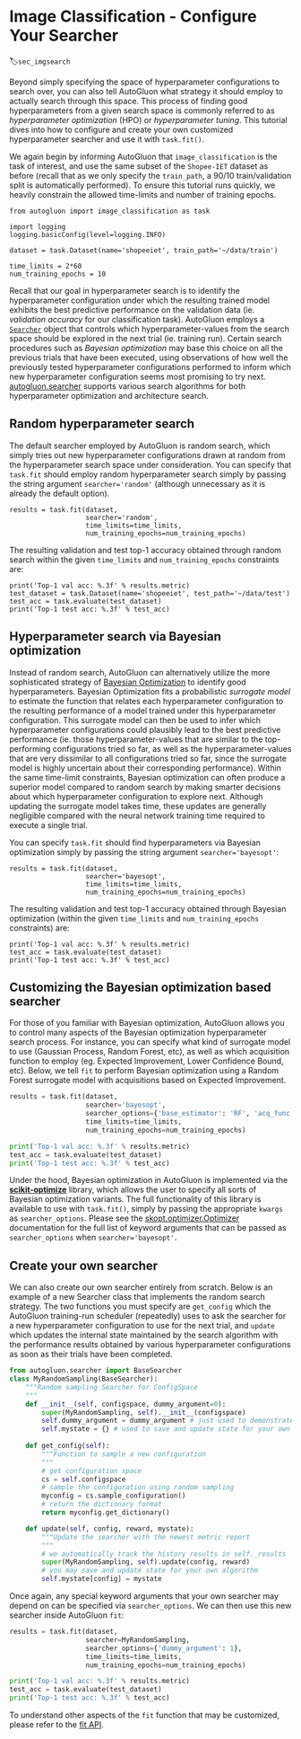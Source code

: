 # Image Classification - Configure Your Searcher
:label:`sec_imgsearch`


Beyond simply specifying the space of hyperparameter configurations to search over, you can also tell AutoGluon what strategy it should employ to actually search through this space.  This process of finding good hyperparameters from a given search space is commonly referred to as *hyperparameter optimization* (HPO) or *hyperparameter tuning*.  This tutorial dives into how to configure and create your own customized hyperparameter searcher and use it with `task.fit()`.

We again begin by informing AutoGluon that `image_classification` is the task of interest, and  use the same subset of the `Shopee-IET` dataset as before (recall that as we only specify the `train_path`, a 90/10 train/validation split is automatically performed).  To ensure this tutorial runs quickly, we heavily constrain the allowed time-limits and number of training epochs.

```{.python .input}
from autogluon import image_classification as task

import logging
logging.basicConfig(level=logging.INFO)

dataset = task.Dataset(name='shopeeiet', train_path='~/data/train')

time_limits = 2*60
num_training_epochs = 10
```

Recall that our goal in hyperparameter search is to identify the hyperparameter configuration under which the resulting trained model exhibits the best predictive performance on the validation data (ie. *validation accuracy* for our classification task).  AutoGluon employs a [`Searcher`](../api/autogluon.searcher.html) object that controls which hyperparameter-values from the search space should be explored in the next trial (ie. training run). Certain search procedures such as *Bayesian optimization* may base this choice on all the previous trials that have been executed, using observations of how well the previously tested hyperparameter configurations performed to inform which new hyperparameter configuration seems most promising to try next.  [autogluon.searcher](../api/autogluon.searcher.html) supports various search algorithms for both hyperparameter optimization and architecture search. 

## Random hyperparameter search

The default searcher employed by AutoGluon is random search, which simply tries out new hyperparameter configurations drawn at random from the hyperparameter search space under consideration. You can specify that `task.fit` should employ random hyperparameter search simply by passing the string argument `searcher='random'` (although unnecessary as it is already the default option).

```{.python .input}
results = task.fit(dataset,
                   searcher='random',
                   time_limits=time_limits,
                   num_training_epochs=num_training_epochs)
```

The resulting validation and test top-1 accuracy obtained through random search within the given `time_limits` and `num_training_epochs` constraints are:

```{.python .input}
print('Top-1 val acc: %.3f' % results.metric)
test_dataset = task.Dataset(name='shopeeiet', test_path='~/data/test')
test_acc = task.evaluate(test_dataset)
print('Top-1 test acc: %.3f' % test_acc)
```

## Hyperparameter search via Bayesian optimization

Instead of random search, AutoGluon can alternatively utilize the more sophisticated strategy of [Bayesian Optimization](../api/autogluon.searcher.html) to identify good hyperparameters.  Bayesian Optimization fits a probabilistic *surrogate model* to estimate the function that relates each hyperparameter configuration to the resulting performance of a model trained under this hyperparameter configuration. This surrogate model can then be used to infer which hyperparameter configurations could plausibly lead to the best predictive performance (ie. those hyperparameter-values that are similar to the top-performing configurations tried so far, as well as the hyperparameter-values that are very dissimilar to all configurations tried so far, since the surrogate model is highly uncertain about their corresponding performance). Within the same time-limit constraints, Bayesian optimization can often produce a superior model  compared to random search by making smarter decisions about which hyperparameter configuration to explore next. Although updating the surrogate model takes time, these updates are generally negligible compared with the neural network training time required to execute a single trial. 

You can specify `task.fit` should find hyperparameters via Bayesian optimization simply by passing the string argument `searcher='bayesopt'`:

```{.python .input}
results = task.fit(dataset,
                   searcher='bayesopt',
                   time_limits=time_limits,
                   num_training_epochs=num_training_epochs)
```

The resulting validation and test top-1 accuracy obtained through Bayesian optimization (within the given `time_limits` and `num_training_epochs` constraints) are:

```{.python .input}
print('Top-1 val acc: %.3f' % results.metric)
test_acc = task.evaluate(test_dataset)
print('Top-1 test acc: %.3f' % test_acc)
```

## Customizing the Bayesian optimization based searcher

For those of you familiar with Bayesian optimization, AutoGluon allows you to control many aspects of the Bayesian optimization hyperparameter search process.  For instance, you can specify what kind of surrogate model to use (Gaussian Process, Random Forest, etc), as well as which acquisition function to employ (eg. Expected Improvement, Lower Confidence Bound, etc).  Below, we tell `fit` to perform Bayesian optimization using a Random Forest surrogate model with acquisitions based on Expected Improvement.

```python
results = task.fit(dataset,
                   searcher='bayesopt', 
                   searcher_options={'base_estimator': 'RF', 'acq_func': 'EI'},
                   time_limits=time_limits,
                   num_training_epochs=num_training_epochs)

print('Top-1 val acc: %.3f' % results.metric)
test_acc = task.evaluate(test_dataset)
print('Top-1 test acc: %.3f' % test_acc)
```

Under the hood, Bayesian optimization in AutoGluon is implemented via the [**scikit-optimize**](https://scikit-optimize.github.io/) library, which allows the user to specify all sorts of Bayesian optimization variants. The full functionality of this library is available to use with `task.fit()`, simply by passing the appropriate `kwargs` as `searcher_options`.  Please see the [skopt.optimizer.Optimizer](http://scikit-optimize.github.io/optimizer/index.html#skopt.optimizer.Optimizer) documentation for the full list of keyword arguments that can be passed as `searcher_options` when `searcher='bayesopt'`.

## Create your own searcher

We can also create our own searcher entirely from scratch. Below is an example of a new Searcher class that implements the random search strategy. The two functions you must specify are `get_config` which the AutoGluon training-run scheduler (repeatedly) uses to ask the searcher for a new hyperparameter configuration to use for the next trial, and `update` which updates the internal state maintained by the search algorithm with the performance results obtained by various hyperparameter configurations as soon as their trials have been completed.

```python
from autogluon.searcher import BaseSearcher
class MyRandomSampling(BaseSearcher):
    """Random sampling Searcher for ConfigSpace
    """
    def __init__(self, configspace, dummy_argument=0):
        super(MyRandomSampling, self).__init__(configspace)
        self.dummy_argument = dummy_argument # just used to demonstrate how to pass keyword arguments to your searcher
        self.mystate = {} # used to save and update state for your own algorithm
        
    def get_config(self):
        """Function to sample a new configuration
        """
        # get configuration space
        cs = self.configspace
        # sample the configuration using random sampling
        myconfig = cs.sample_configuration()
        # return the dictionary format
        return myconfig.get_dictionary()

    def update(self, config, reward, mystate):
        """Update the searcher with the newest metric report
        """
        # we automatically track the history results in self._results
        super(MyRandomSampling, self).update(config, reward)
        # you may save and update state for your own algorithm
        self.mystate[config] = mystate
```

Once again, any special keyword arguments that your own searcher may depend on can be specified via `searcher_options`.
We can then use this new searcher inside AutoGluon `fit`:

```python
results = task.fit(dataset,
                   searcher=MyRandomSampling,
                   searcher_options={'dummy_argument': 1},
                   time_limits=time_limits,
                   num_training_epochs=num_training_epochs)

print('Top-1 val acc: %.3f' % results.metric)
test_acc = task.evaluate(test_dataset)
print('Top-1 test acc: %.3f' % test_acc)
```

To understand other aspects of the `fit` function that may be customized, please refer to the [fit API](../api/autogluon.task.image_classification.html#autogluon.task.image_classification.ImageClassification.fit).
